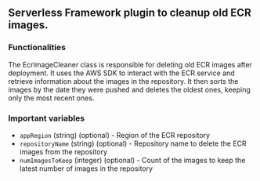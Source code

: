 ## Serverless Framework plugin to cleanup old ECR images.

### Functionalities

The EcrImageCleaner class is responsible for deleting old ECR images after deployment. It uses the AWS SDK to interact with the ECR service and retrieve information about the images in the repository. It then sorts the images by the date they were pushed and deletes the oldest ones, keeping only the most recent ones.

### Important variables
 - `appRegion` (string) (optional) - Region of the ECR repository
 - `repositoryName` (string) (optional) -  Repository name to delete the ECR images from the repository
 - `numImagesToKeep` (integer) (optional) - Count of the images to keep the latest number of images in the repository